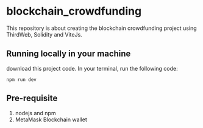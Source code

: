 # blockchain_crowdfunding

This repository is about creating the blockchain crowdfunding project using ThirdWeb, Solidity and ViteJs.


## Running locally in your machine

download this project code. In your terminal, run the following code:
```
npm run dev
```

## Pre-requisite
1. nodejs and npm
2. MetaMask Blockchain wallet
